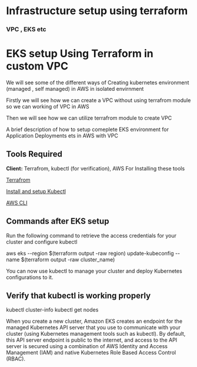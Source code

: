 # Infrastructure setup using terraform

### VPC , EKS etc

# EKS setup Using Terraform in custom VPC

We will see some of the different ways of Creating kubernetes environment (managed , self managed) in AWS in isolated envirnment

Firstly we will see how we can create a VPC without using terrafrom module so we can working of VPC in AWS

Then we will see how we can utilize terrafrom module to create VPC

A brief description of how to setup comeplete EKS environment for Application
Deployments ets in AWS with VPC

## Tools Required

**Client:** Terrafrom, kubectl (for verification), AWS
For Installing these tools

[Terrafrom](https://www.terraform.io/downloads/)

[Install and setup Kubectl](https://kubernetes.io/docs/tasks/tools/install-kubectl-linux/)

[AWS CLI](https://docs.aws.amazon.com/cli/latest/userguide/getting-started-install.html)

## Commands after EKS setup

Run the following command to retrieve the access credentials for your cluster and configure kubectl

aws eks --region $(terraform output -raw region) update-kubeconfig --name $(terraform output -raw cluster_name)

You can now use kubectl to manage your cluster and deploy Kubernetes configurations to it.

## Verify that kubectl is working properly

kubectl cluster-info
kubectl get nodes

When you create a new cluster, Amazon EKS creates an endpoint for the managed Kubernetes API server that you use to communicate with your cluster (using Kubernetes management tools such as kubectl). By default, this API server endpoint is public to the internet, and access to the API server is secured using a combination of AWS Identity and Access Management (IAM) and native Kubernetes Role Based Access Control (RBAC).
